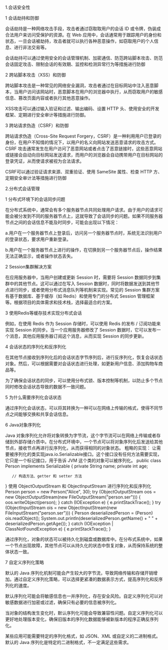﻿1\.会话安全性

1  会话劫持和防御

   会话劫持是一种网络攻击手段，攻击者通过窃取取用户的会话 ID 或令牌，伪装成合法用户来访问受保护的资源。在 Web 应用中，会话通常用于跟踪用户的身份和状态，一旦会话被劫持，攻击者就可以执行各种恶意操作，如窃取用户的个人信息、进行非法交易等。

   会话劫持可以通过使用安全的会话管理机制、加密通信、防范跨站脚本攻击、防范会话固定攻击、限制会话的有效期、监控和检测异常行为等措施进行防御

2  跨站脚本攻击（XSS）和防御

   跨站脚本攻击是一种常见的网络安全漏洞，攻击者通过在目标网站中注入恶意脚本，当用户访问该网站时，恶意脚本在用户的浏览器中执行，从而窃取用户的敏感信息、篡改页面内容或者执行其他恶意操作。

   XSS攻击可以通过输入验证和过滤、输出编码、设置 HTTP 头、使用安全的开发框架、定期进行安全审计等措施进行防御。

3  跨站请求伪造（CSRF）和防御

   跨站请求伪造（Cross-Site Request Forgery，CSRF）是一种利用用户已登录的身份，在用户不知情的情况下，以用户的名义向网站发送恶意请求的攻击方式。CSRF 攻击通常发生在用户访问了恶意网站或者点击了恶意链接时，这些恶意网站或链接会自动向目标网站发送请求，而用户的浏览器会自动携带用户在目标网站的登录凭证，从而使请求被视为合法请求。

   CSRF可以通过验证请求来源、双重验证、使用 SameSite 属性、检查 HTTP 方、定期安全审计法等措施进行防御

2\.分布式会话管理

1  分布式环境下的会话同步问题

   在分布式系统中，通常会有多个服务器节点共同处理用户请求。由于用户的请求可能会被分发到不同的服务器节点上，这就导致了会话同步的问题。如果不同服务器节点之间的会话信息不能及时同步，可能会出现以下情况：

   a.用户在一个服务器节点上登录后，访问另一个服务器节点时，系统无法识别用户的登录状态，要求用户重新登录。

   b.用户在一个服务器节点上进行的操作，在切换到另一个服务器节点后，操作结果无法正确显示，或者操作状态丢失。

2  Session集群解决方案

   在应用服务器中，当用户创建或更新 Session 时，需要将 Session 数据同步到集群中的其他节点。这可以通过在写入 Session 数据时，同时将数据发送到其他节点进行同步，或者使用分布式消息队列等机制来实现。常见的 Session 集群方案有基于数据库、基于缓存（如 Redis）和使用专门的分布式 Session 管理框架等。根据项目的具体需求和技术栈，选择最适合的方案。

3  使用Redis等缓存技术实现分布式会话

   例如，在使用 Redis 作为 Session 存储时，可以使用 Redis 的发布 / 订阅功能来实现 Session 的同步。当一个应用服务器修改了 Session 数据时，它可以发布一个消息，其他应用服务器订阅这个消息，从而实现 Session 的同步更新。

4  会话状态的序列化和反序列化

   在其他节点接收到序列化后的会话状态字节序列后，进行反序列化，恢复会话状态对象。然后，可以根据需要对会话状态进行处理，如更新用户信息、添加购物车商品等。

   为了确保会话状态的同步，可以使用分布式锁、版本控制等机制，以防止多个节点同时修改会话状态导致的数据不一致问题。

5  为什么需要序列化会话状态

   通过序列化会话状态，可以将其转换为一种可以在网络上传输的格式，使得不同节点之间能够交换和共享会话信息。

6  <a name="ole_link2"></a>Java对象序列化

   Java 对象序列化允许将对象转换为字节流，这个字节流可以在网络上传输或者存储到外部存储介质中。在分布式环境中，一个节点可以将对象序列化后发送给其他节点，接收节点再进行反序列化，从而获得相同的对象状态。
   粗略的实现：
   让需要被序列化的类实现java.io.Serializable接口。这个接口没有任何方法需要实现，它只是一个标记接口，用于告诉 JVM 这个类的对象可以被序列化。
   public class Person implements Serializable {
       private String name;
       private int age;

       // 构造方法、getter 和 setter 方法
   }
   使用 ObjectOutputStream 和 ObjectInputStream 进行序列化和反序列化
      Person person = new Person("Alice", 30);
   try (ObjectOutputStream oos = new ObjectOutputStream(new FileOutputStream("person.ser"))) {
       oos.writeObject(person);
   } catch (IOException e) {
       e.printStackTrace();
   }
      try (ObjectInputStream ois = new ObjectInputStream(new FileInputStream("person.ser"))) {
       Person deserializedPerson = (Person) ois.readObject();
       System.out.println(deserializedPerson.getName() + " " + deserializedPerson.getAge());
   } catch (IOException | ClassNotFoundException e) {
       e.printStackTrace();
   }
   
   通过序列化，对象的状态可以被持久化到磁盘或数据库中。在分布式系统中，如果一个节点出现故障，其他节点可以从持久化的状态中恢复对象，从而保持系统的整体状态一致。

7  自定义序列化策略

   默认的 Java 序列化机制可能会产生较大的字节流，导致网络传输和存储开销增加。通过自定义序列化策略，可以选择更紧凑的数据表示方式，提高序列化和反序列化的速度。

   默认序列化可能会将敏感信息也一并序列化，存在安全风险。自定义序列化可以对敏感数据进行加密或过滤，确保只有必要的信息被序列化。

   当对象的结构发生变化时，默认序列化可能会导致兼容性问题。自定义序列化可以更好地处理版本变化，确保旧版本的序列化数据能够被新版本的程序正确反序列化。

   某些应用可能需要特定的序列化格式，如 JSON、XML 或自定义的二进制格式。默认的 Java 序列化是特定的二进制格式，不一定满足这些需求。


